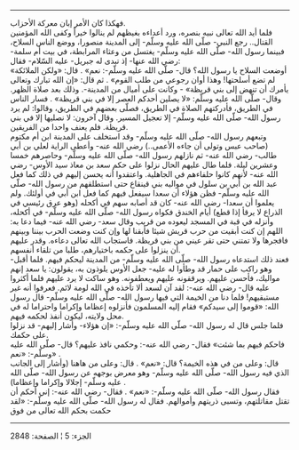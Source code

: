 ------------------------------------------------------------------------

فهكذا كان الأمر إبان معركة الأحزاب.  
فلما أيد الله تعالى نبيه بنصره، ورد أعداءه بغيظهم لم ينالوا خيراً وكفى
الله المؤمنين القتال.. رجع النبي- صلّى الله عليه وسلّم- إلى المدينة
منصورا، ووضع الناس السلاح، فبينما رسول الله- صلّى الله عليه وسلّم- يغتسل
من وعثاء المرابطة، في بيت أم سلمة- رضي الله عنها- إذ تبدى له جبريل- عليه
السّلام- فقال:  
«أوضعت السلاح يا رسول الله؟ قال- صلّى الله عليه وسلّم-: نعم» . قال: «ولكن
الملائكة لم تضع أسلحتها! وهذا أوان رجوعي من طلب القوم» . ثم قال: «إن
الله تبارك وتعالى يأمرك أن تنهض إلى بني قريظة» - وكانت على أميال من
المدينة-. وذلك بعد صلاة الظهر. وقال- صلّى الله عليه وسلّم: «لا يصلين أحدكم
العصر إلا في بني قريظة» . فسار الناس في الطريق، فأدركتهم الصلاة في
الطريق، فصلّى بعضهم في الطريق، وقالوا: لم يرد رسول الله- صلّى الله عليه
وسلّم- إلا تعجيل المسير. وقال آخرون: لا نصليها إلا في بني قريظة. فلم يعنف
واحدا من الفريقين.  
وتبعهم رسول الله- صلّى الله عليه وسلّم- وقد استخلف على المدينة ابن أم
مكتوم (صاحب عبس وتولى أن جاءه الأعمى..) رضي الله عنه- وأعطى الراية لعلي
بن أبي طالب- رضي الله عنه- ثم نازلهم رسول الله- صلّى الله عليه وسلّم-
وحاصرهم خمسا وعشرين ليلة. فلما طال عليهم الحال نزلوا على حكم سعد بن معاذ
سيد الأوس- رضي الله عنه- لأنهم كانوا حلفاءهم في الجاهلية. واعتقدوا أنه
يحسن إليهم في ذلك كما فعل عبد الله بن أبي بن سلول في مواليه بني قينقاع
حتى استطلقهم من رسول الله- صلّى الله عليه وسلّم- فظن هؤلاء أن سعدا سيفعل
فيهم كما فعل ابن أبي في أولئك. ولم يعلموا أن سعدا- رضي الله عنه- كان قد
أصابه سهم في أكحله (وهو عرق رئيسي في الذراع لا يرقأ إذا قطع) أيام الخندق
فكواه رسول الله- صلّى الله عليه وسلّم- في أكحله، وأنزله في قبة في المسجد
ليعوده من قريب وقال سعد- رضي الله عنه- فيما دعا به: اللهم إن كنت أبقيت
من حرب قريش شيئا فأبقنا لها وإن كنت وضعت الحرب بيننا وبينهم فافجرها ولا
تمتني حتى تقر عيني من بني قريظة. فاستجاب الله تعالى دعاءه. وقدر عليهم أن
ينزلوا على حكمه باختيارهم، طلبا من تلقاء أنفسهم.  
فعند ذلك استدعاه رسول الله- صلّى الله عليه وسلّم- من المدينة ليحكم فيهم.
فلما أقبل- وهو راكب على حمار قد وطأوا له عليه- جعل الأوس يلوذون به،
يقولون: يا سعد إنهم مواليك، فأحسن عليهم. ويرققونه عليهم ويعطفونه. وهو
ساكت لا يرد عليهم فلما أكثروا عليه قال- رضي الله عنه-: لقد آن لسعد ألا
تأخذه في الله لومة لائم. فعرفوا أنه غير مستبقيهم! فلما دنا من الخيمة
التي فيها رسول الله- صلّى الله عليه وسلّم- قال رسول الله: «قوموا إلى
سيدكم» فقام إليه المسلمون فأنزلوه إعظاما وإكراما واحتراما له في محل
ولايته، ليكون أنفذ لحكمه فيهم.  
فلما جلس قال له رسول الله- صلّى الله عليه وسلّم-: «إن هؤلاء- وأشار إليهم-
قد نزلوا على حكمك.  
فاحكم فيهم بما شئت» فقال- رضي الله عنه-: وحكمي نافذ عليهم؟ قال- صلّى الله
عليه وسلّم-: «نعم» .  
قال: وعلى من في هذه الخيمة؟ قال: «نعم» . قال: وعلى من هاهنا (وأشار إلى
الجانب الذي فيه رسول الله- صلّى الله عليه وسلّم- وهو معرض بوجهه عن رسول
الله- صلّى الله عليه وسلّم- إجلالا وإكراما وإعظاما) .  
فقال رسول الله- صلّى الله عليه وسلّم-: «نعم» . فقال- رضي الله عنه-: إني
أحكم أن تقتل مقاتلتهم، وتسبى ذريتهم وأموالهم. فقال له رسول الله- صلّى
الله عليه وسلّم-: «لقد حكمت بحكم الله تعالى من فوق

------------------------------------------------------------------------

الجزء: 5 ¦ الصفحة: 2848
